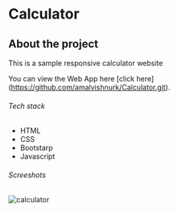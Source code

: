 # Calculator

## About the project

This is a sample responsive calculator website

You can view the Web App here [click here] (https://github.com/amalvishnurk/Calculator.git).

###### Tech stack
+ HTML
+ CSS
+ Bootstarp
+ Javascript

###### Screeshots
![calculator](https://user-images.githubusercontent.com/112233831/213981878-ac349e2d-276e-49cd-9001-d119c29151ec.png)

